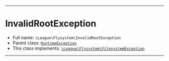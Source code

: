***

# InvalidRootException

* Full name: `\League\Flysystem\InvalidRootException`
* Parent class: [`RuntimeException`](../../RuntimeException.md)
* This class implements:
  [`\League\Flysystem\FilesystemException`](./FilesystemException.md)

***

